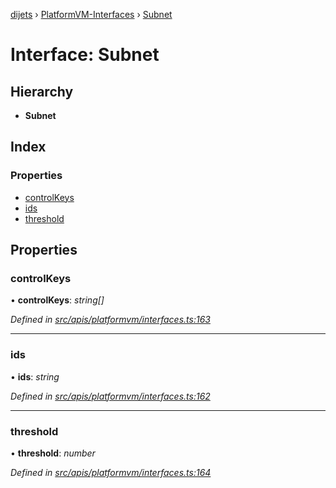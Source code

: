 [dijets](../README.md) › [PlatformVM-Interfaces](../modules/platformvm_interfaces.md) › [Subnet](platformvm_interfaces.subnet.md)

# Interface: Subnet

## Hierarchy

* **Subnet**

## Index

### Properties

* [controlKeys](platformvm_interfaces.subnet.md#controlkeys)
* [ids](platformvm_interfaces.subnet.md#ids)
* [threshold](platformvm_interfaces.subnet.md#threshold)

## Properties

###  controlKeys

• **controlKeys**: *string[]*

*Defined in [src/apis/platformvm/interfaces.ts:163](https://github.com/Dijets-Inc/dijetsjs/blob/ca67b81/src/apis/platformvm/interfaces.ts#L163)*

___

###  ids

• **ids**: *string*

*Defined in [src/apis/platformvm/interfaces.ts:162](https://github.com/Dijets-Inc/dijetsjs/blob/ca67b81/src/apis/platformvm/interfaces.ts#L162)*

___

###  threshold

• **threshold**: *number*

*Defined in [src/apis/platformvm/interfaces.ts:164](https://github.com/Dijets-Inc/dijetsjs/blob/ca67b81/src/apis/platformvm/interfaces.ts#L164)*
